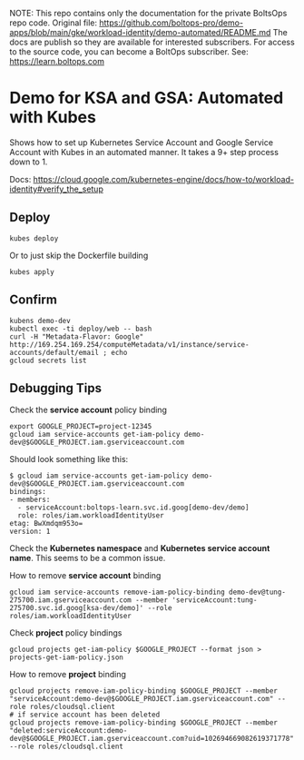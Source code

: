 <!-- note marker start -->
NOTE: This repo contains only the documentation for the private BoltsOps repo code.
Original file: https://github.com/boltops-pro/demo-apps/blob/main/gke/workload-identity/demo-automated/README.md
The docs are publish so they are available for interested subscribers.
For access to the source code, you can become a BoltOps subscriber.
See: https://learn.boltops.com

<!-- note marker end -->

# Demo for KSA and GSA: Automated with Kubes

Shows how to set up Kubernetes Service Account and Google Service Account with Kubes in an automated manner.  It takes a 9+ step process down to 1.

Docs: https://cloud.google.com/kubernetes-engine/docs/how-to/workload-identity#verify_the_setup

## Deploy

    kubes deploy

Or to just skip the Dockerfile building

    kubes apply

## Confirm

    kubens demo-dev
    kubectl exec -ti deploy/web -- bash
    curl -H "Metadata-Flavor: Google" http://169.254.169.254/computeMetadata/v1/instance/service-accounts/default/email ; echo
    gcloud secrets list

## Debugging Tips

Check the **service account** policy binding

    export GOOGLE_PROJECT=project-12345
    gcloud iam service-accounts get-iam-policy demo-dev@$GOOGLE_PROJECT.iam.gserviceaccount.com

Should look something like this:

    $ gcloud iam service-accounts get-iam-policy demo-dev@$GOOGLE_PROJECT.iam.gserviceaccount.com
    bindings:
    - members:
      - serviceAccount:boltops-learn.svc.id.goog[demo-dev/demo]
      role: roles/iam.workloadIdentityUser
    etag: BwXmdqm953o=
    version: 1

Check the **Kubernetes namespace** and **Kubernetes service account name**. This seems to be a common issue.

How to remove **service account** binding

    gcloud iam service-accounts remove-iam-policy-binding demo-dev@tung-275700.iam.gserviceaccount.com --member 'serviceAccount:tung-275700.svc.id.goog[ksa-dev/demo]' --role roles/iam.workloadIdentityUser

Check **project** policy bindings

    gcloud projects get-iam-policy $GOOGLE_PROJECT --format json > projects-get-iam-policy.json

How to remove **project** binding

    gcloud projects remove-iam-policy-binding $GOOGLE_PROJECT --member "serviceAccount:demo-dev@$GOOGLE_PROJECT.iam.gserviceaccount.com" --role roles/cloudsql.client
    # if service account has been deleted
    gcloud projects remove-iam-policy-binding $GOOGLE_PROJECT --member "deleted:serviceAccount:demo-dev@$GOOGLE_PROJECT.iam.gserviceaccount.com?uid=102694669082619371778" --role roles/cloudsql.client
